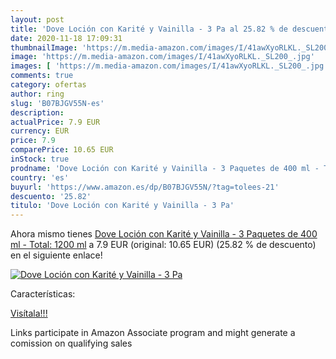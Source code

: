 ```yaml
---
layout: post
title: 'Dove Loción con Karité y Vainilla - 3 Pa al 25.82 % de descuento'
date: 2020-11-18 17:09:31
thumbnailImage: 'https://m.media-amazon.com/images/I/41awXyoRLKL._SL200_.jpg'
image: 'https://m.media-amazon.com/images/I/41awXyoRLKL._SL200_.jpg'
images: [ 'https://m.media-amazon.com/images/I/41awXyoRLKL._SL200_.jpg' ]
comments: true
category: ofertas
author: ring
slug: 'B07BJGV55N-es'
description:
actualPrice: 7.9 EUR
currency: EUR
price: 7.9
comparePrice: 10.65 EUR
inStock: true
prodname: 'Dove Loción con Karité y Vainilla - 3 Paquetes de 400 ml - Total: 1200 ml'
country: 'es'
buyurl: 'https://www.amazon.es/dp/B07BJGV55N/?tag=tolees-21'
descuento: '25.82'
titulo: 'Dove Loción con Karité y Vainilla - 3 Pa'
---
```


Ahora mismo tienes [Dove Loción con Karité y Vainilla - 3 Paquetes de 400 ml - Total: 1200 ml](https://www.amazon.es/dp/B07BJGV55N/?tag=tolees-21) a 7.9 EUR (original: 10.65 EUR) (25.82 %  de descuento) en el siguiente enlace!

[![Dove Loción con Karité y Vainilla - 3 Pa](https://m.media-amazon.com/images/I/41awXyoRLKL._SL200_.jpg)](https://www.amazon.es/dp/B07BJGV55N/?tag=tolees-21)

Características:


[Visítala!!!](https://www.amazon.es/dp/B07BJGV55N/?tag=tolees-21)

Links participate in Amazon Associate program and might generate a comission on qualifying sales
